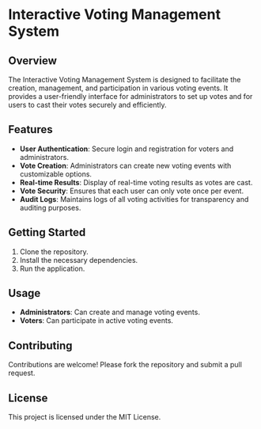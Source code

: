 
# Interactive Voting Management System

## Overview
The Interactive Voting Management System is designed to facilitate the creation, management, and participation in various voting events. It provides a user-friendly interface for administrators to set up votes and for users to cast their votes securely and efficiently.

## Features
- **User Authentication**: Secure login and registration for voters and administrators.
- **Vote Creation**: Administrators can create new voting events with customizable options.
- **Real-time Results**: Display of real-time voting results as votes are cast.
- **Vote Security**: Ensures that each user can only vote once per event.
- **Audit Logs**: Maintains logs of all voting activities for transparency and auditing purposes.

## Getting Started
1. Clone the repository.
2. Install the necessary dependencies.
3. Run the application.

## Usage
- **Administrators**: Can create and manage voting events.
- **Voters**: Can participate in active voting events.

## Contributing
Contributions are welcome! Please fork the repository and submit a pull request.

## License
This project is licensed under the MIT License.
